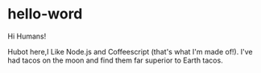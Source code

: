 # hello-word

Hi Humans!

Hubot here,I Like Node.js and Coffeescript (that's what I'm made of!).
I've had tacos on the moon and find them far superior to Earth tacos.
